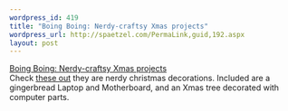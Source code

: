 ```yaml
--- 
wordpress_id: 419
title: "Boing Boing: Nerdy-craftsy Xmas projects"
wordpress_url: http://spaetzel.com/PermaLink,guid,192.aspx
layout: post
---
```

<a href="http://www.boingboing.net/2004/12/17/nerdycraftsy_xmas_pr.html">Boing Boing:
        Nerdy-craftsy Xmas projects</a>
        <br />
        Check <a href="http://www.boingboing.net/2004/12/17/nerdycraftsy_xmas_pr.html">these
        out</a> they are nerdy christmas decorations. Included are a gingerbread Laptop and
        Motherboard, and an Xmas tree decorated with computer parts.<img width="0" height="0" src="http://spaetzel.com/aggbug.ashx?id=192" />

